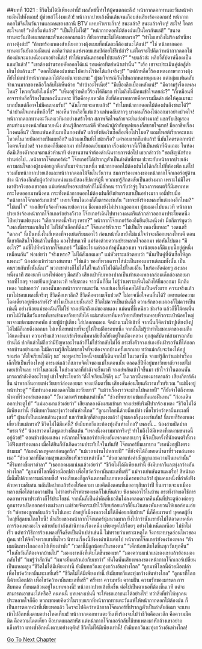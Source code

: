 ##บทที่ 1021 : ชีวิตไม่ได้มีเพียงเท่านี้!
ผลลัพธ์นี้ทำให้ผู้คนตกตะลึง!
หน้ากากดอกทานตะวันหน้าดำทะมึนไปทั้งแถบ!
ผู้ช่วยสวีโง่งมแล้ว!
หน้ากากปวยเล้งตื่นเต้นจนเกือบส่งเสียงร้องออกมา!
หน้ากากดอกไม้จีนในวันวานและคนของสถานี BTV แทบหัวเราะก๊าก!
ชนะแล้ว?
ชนะแล้วจริงๆ!
สะใจ! โคตรสะใจเลย!
“หลีอวี้แพ้แล้ว?”
“เป็นไปไม่ได้!”
“หน้ากากดอกไม้ต้องฝนเป็นใครกันแน่!”
“ขนาดทานตะวันเปิดเผยสถานะตัวเองออกมาแล้ว ก็ยังเอาชนะไม่ได้เลยเหรอ?”
“ทำไมเขาถึงไม่ร้องสำเนียงกวางตุ้งล่ะ!”
“ถ้าเขาร้องเพลงสำเนียงกวางตุ้งแบบที่ถนัดละก็ต้องชนะได้แน่!”
“ใช่ หน้ากากดอกทานตะวันยังออมมือแน่ คงคิดว่าตอนแข่งรอบแชมป์ค่อยใช้รึเปล่า? แต่ใครจะไปคิดว่าหน้ากากดอกไม้ต้องฝนจะมาเหนือเมฆอย่างนี้ล่ะ! ทำให้เขาดันตกรอบไปซะแล้ว?”
“จบแล้วล่ะ หลีอวี้สัปดาห์นี้อดเป็นแชมป์แล้ว!”
"เขาต้องผ่านรอบคัดออกได้แน่ รอแค่อาทิตย์หน้าเท่านั้น"
"เฮ้อ เขาจะประเมินคู่ต่อสู้ต่ำเกินไปแล้วนะ!"
"ดอกไม้ต้องฝนชนะไปอย่างไร้ข้อโต้แย้งจริงๆ!"
"แต่ถ้าหลีอวี้ร้องเพลงภาษากวางตุ้ง ก็ยังไม่แน่ว่าหน้ากากดอกไม้ต้องฝนจะชนะนะ"
ผู้ชมวิจารณ์กันไปหลากหลายมุมมอง
แต่กลุ่มแฟนคลับจำนวนมากของหลีอวี้กลับไม่เห็นด้วย
"ทำบ้าอะไรเนี่ย!"
"มีเบื้องลึกเบื้องหลังแน่!"
"มีความรู้เรื่องเพลงไหม? โหวตกันยังไงเนี่ย?"
"เห็นอยู่ว่าหลีอวี้ร้องได้ดีมาก ทำไมถึงไม่มีคนเข้าใจเลยล่ะ?"
"ก็เหมือนที่อาจารย์หลีอวี้ร้องในเพลงนั่นแหละ ชีวิตคือหุบเหวลึก สิ่งที่ล้อมรอบกายคือความมืดดำ ต่อให้คุณมานะบากบั่นแต่ก็อาจไม่มีคนยอมรับ!"
"ฉันโกรธจะตายแล้ว!"
"ทำไมหน้ากากดอกไม้ต้องฝนถึงชนะได้?"
"น่าปวดใจแทนพี่หลีอวี้!"
พอเห็นว่าหลีอวี้แพ้แล้ว แฟนคลับสาวๆ บางคนก็ร้องไห้ออกมาอย่างปวดใจ!
หน้ากากดอกทานตะวันลงเวทีมาอย่างเศร้าโศก สภาพจิตใจคล้ายจะย่ำแย่อย่างมาก!
แขกรับเชิญสองสามท่านมองหน้ากันแวบหนึ่ง ล้วนรู้สึกอารมณ์ดี
หัวหน้าผู้กำกับหูเฟยเองก็สบายใจมาก!
มืออาชีพเรื่องโกงคนอื่น? เรียกแฟนคลับมาเป็นกองทัพ? แล้วยังยัดเงินซื้อสื่อเพื่อโปรโมต? แถมโพสต์เรียกคะแนนโหวตในเวยป๋ออย่างเปิดเผยอีก? แล้วผลเป็นยังไงน่ะหรือ?
แค่รอบแรกก็แพ้แล้ว!
นี่มันโคตรตอกหน้า!
โคตรเจ็บปวด!
จางเย่เองก็ยิ้มออกมา ทำได้ยอดเยี่ยมมาก เรื่องต่อจากนี้ก็ให้เป็นหน้าที่ฉันเถอะ
ในห้องอัดมีเสียงดังจอแจมาแล้วห้านาที
ต่งซานซานจำต้องดำเนินรายการต่อไป เธอกล่าวว่า "ขอเชิญนักร้องท่านต่อไป...หน้ากากโจ๊กเกอร์ค่ะ"
โจ๊กเกอร์ได้ปรากฏตัวเป็นลำดับที่สาม ปะทะกับหน้ากากปวยเล้ง
ความสนใจของผู้ชมค่อยถูกดึงกลับมาจำนวนหนึ่ง
หน้ากากดอกไม้ต้องฝนไม่ได้กลับไปที่ห้องพัก แต่ไปรวมกับหน้ากากปวยเล้งและหน้ากากดอกไม้จีนในวันวาน ชมการร้องเพลงของหน้ากากโจ๊กเกอร์อยู่ด้านข้าง นักร้องลึกลับผู้คว้าตำแหน่งแชมป์สองสัปดาห์ผู้นี้ พวกเขารู้สึกสงสัยเป็นอย่างมาก เพราะไม่มีใครเดาตัวจริงของเขาออก แม้แต่คนที่พอจะเข้าเค้าก็ไม่มีสักคน ราวกับว่าจู่ๆ ในวงการดนตรีก็มีมหาเทพกระโดดออกมาหนึ่งคน กระทั่งหน้ากากดอกไม้ต้องฝนก็ยังยำเกรงเขาเป็นอย่างมาก
เอมี่ปรบมือ "หน้ากากโจ๊กเกอร์มาแล้ว!"
เหยาเจี้ยนไฉเองก็ตั้งตารอเช่นกัน "เขาจะยังร้องเพลงที่แต่งเองอีกไหม?"
"ไม่แน่ใจ" จางเสียจับจ้องที่จอฉายข้อความ ชื่อเพลงยังไม่ปรากฏออกมา
ผู้ชมมองไปบนเวที
หน้ากากปวยเล้งจ้องหน้ากากโจ๊กเกอร์อย่างกังวล
โจ๊กเกอร์เดินไปทางวงดนตรีแล้วกล่าวออกมาประโยคหนึ่ง
ไป๋หย่วนเฟยงุนงง "เลือกเพลงนี้จริงๆ เหรอ?"
หน้ากากโจ๊กเกอร์ร้องอืมยืนยันหนึ่งคำ
มือกีตาร์พูดว่า "เพลงนี้ธรรมดาเกินไป ไม่ใช่ตัวเลือกที่ดีนะ"
โจ๊กเกอร์หัวเราะ "ไม่เป็นไร เพลงนี้แหละ"
วงดนตรี "ตกลง"
นี่เป็นหนึ่งในสี่เพลงที่จางเย่เตรียมเอาไว้ ก่อนหน้านี้เขายังไม่แน่ใจว่าจะเลือกเพลงไหนดี ตอนนี้เขาตัดสินใจได้แล้วในที่สุด
มองไปบนเวที
แม่ร้องด้วยความประหลาดใจออกมา
พ่อหันไปมอง “มีอะไร?”
แม่ชี้ไปที่หน้ากากโจ๊กเกอร์ “ไม่มีอะไร แค่รองเท้าคู่นั้นของเขา จางน้อยเองก็มีแบบนี้อยู่คู่หนึ่งเหมือนกัน”
พ่อเอ่ยว่า “จริงเหรอ? ไม่ได้สังเกตเลย”
แม่หัวเราะแล้วตอบว่า “นั่นเป็นคู่ที่ฉันซื้อให้ลูก แพงนะ”
น้องสองเข้าร่วมวงสนทนา “ใช่แล้ว ของที่พวกดาราใส่น่ะเป็นของแบรนด์เนมทั้งนั้น เป็นคนรวยกันทั้งนั้นนี่นา”
พวกเขาต่างก็ไม่ได้ใส่ใจแล้วก็ไม่ได้คิดไปในแง่อื่น
ในห้องอัดค่อยๆ สงบลง
หนึ่งนาที
สองนาที
แสงไฟค่อยๆ มืดสลัว
เสียงเป่าหีบเพลงปากเป็นทำนองเพลงกล่อมเด็กล่องลอยมาจากที่ไกลๆ
จางเย่ยืนอยู่กลางเวที หลับตาลง จากนั้นก็ยิ้ม ไม่รู้ว่าเพราะเห็นใดถึงได้ยิ้มออกมา นึกถึงเพลง ‘แม่บอกว่า’ เพลงนั้นของหน้ากากทานตะวัน จางเย่เองก็เพิ่งเคยได้ยินเป็นครั้งแรก ความจริงแล้วเขาไม่ชอบเพลงนี้จริงๆ ชีวิตคือเหวลึก? ชีวิตคือความเจ็บปวด? ไม่อาจเชื่อใจคนอื่นได้? อดทนต่อความโดดเดี่ยวอยู่เพียงลำพัง?
ทำไมเป็นแบบนั้นล่ะ?
ชีวิตไม่ควรเป็นเช่นนี้สิ
ความรักของแม่เองก็ไม่ควรเป็นเช่นนี้
อย่างน้อยแม่ของฉันก็ไม่ใช่
จางเย่นึกถึงแม่ของตนเอง แม่คนที่ขี้เหนียว ช่างจ้อ แล้วก็ขี้โม้คนนั้น เขาไม่มีวันลืมวันแรกที่เขาเข้ามหาวิทยาลัยได้ แม่มาส่งเขาที่มหาวิทยาลัยพร้อมหอบหิ้วกระเป๋าน้อยใหญ่พาจางเย่ตามหาหอพัก ช่วยปูผ้าปูเตียง ใส่ปลอกหมอน จัดผ้านวมให้เข้าที่ จากนั้นก็คิดว่าผ้าปูเตียงยังปูได้ไม่ดีก็เลยดึงออกมา ไม่เหนื่อยหน่ายที่จะปูให้ใหม่อีกรอบหนึ่ง
จากนั้นไม่รู้ว่าทำไมขอบตาของแม่ถึงได้แดงขึ้นมา
ความจริงแล้วจางเย่เข้าเรียนที่มหาลัยสื่อก็ยังอยู่ในเมืองหลวง ทุกสุดสัปดาห์สามารถกลับบ้านได้ ปกติแล้วไม่ถือว่ามีปัญหาอะไรแล้วก็ไม่ใช่ว่ากลับไม่ได้ กระทั่งตัวจางเย่เองยังเฝ้ารอวันที่ได้ออกจากบ้านอย่างมาก ไม่มีความรู้สึกไม่สบายใจที่จะต้องจากบ้านครั้งแรกเลย
ทว่าแม่กลับจะร้องไห้อยู่รอมร่อ
‘ตั้งใจเรียนให้ดีๆ นะ’ พอพูดประโยคนี้จบแม่ก็เดินจากไป
ในเวลานั้น จางเย่รู้สึกว่าแม่ทำเรื่องเล็กให้เป็นเรื่องใหญ่
อารมณ์แล้วก็สภาพจิตใจของแม่ในตอนนั้น ตลอดสี่ปีที่อยู่มหาวิทยาลัยจางเย่ไม่เคยเข้าใจเลย ทว่าในขณะนี้ ในช่วงเวลาที่กำลังจะขึ้นเวที จางเย่พลันเข้าใจขึ้นมา เข้าใจว่าในตอนนั้นมารดากำลังคิดอะไรอยู่ เข้าใจประโยคว่า ‘ตั้งใจเรียนให้ดีๆ นะ’ ในเวลานั้นของมารดาแล้ว
เสียงกีตาร์ดังขึ้น
นำพากลิ่นอายแห่งวัยเยาว์ล่องลอยมา
จางเย่ลืมตาขึ้น เสียงอันอ่อนโยนกังวานทั่วบริเวณ
“แม่นั่งอยู่หน้าประตู”
“ฮัมทำนองเพลงดอกไม้และวัยเยาว์”
“แม้ว่าเรื่องราวจะผ่านไปหลายปี”
“ก็ยังจำได้ถึงหยดน้ำตาที่ร่วงหล่นของเธอ”
“วันเวลาเศร้าหม่นเหล่านั้น”
“ช่วงที่พยายามข่มกลั้นและฝืนทน”
“ก่อนเดินออกประตูไป”
“แม่มองมาแล้วเอ่ยว่า”
เสียงกลองดังผสมเข้ามา
จางเย่ขยับริมฝีปากร้องเพลง
“ชีวิตไม่ได้มีเพียงเท่านี้ ยังมีบทกวีและทุ่งกว้างอันห่างไกล”
“ลูกมาโลกนี้ด้วยมือเปล่า เพื่อไขว่คว้าหาผืนทะเลที่เสรี”
ผู้ชมที่เป็นแม่คนล้วนงุนงง!
แขกรับเชิญก็ต่างงุนงงแล้ว!
ผู้ชมเองก็งุนงงเช่นกัน!
นี่นายก็ร้องเพลงเกี่ยวกับแม่เหรอ?
ชีวิตไม่ได้มีแค่นี้? ยังมีบทกวีและท้องทุ่งอันห่างไกล?
เพลงนี้…
น้องสามปิดปาก “พระเจ้า!”
น้องสาวคนโตพูดอย่างตื่นเต้น “เพลงนี้งดงามมากจริงๆ! ทำไมถึงได้มีเพลงที่งดงามขนาดนี้อยู่ด้วย!”
ตอนช่วงซ้อมแสดง หน้ากากโจ๊กเกอร์ทำเพียงฮัมเพลงคลอเบาๆ นี่จึงเป็นครั้งที่นักดนตรีทั้งวงได้ฟังเขาร้องเพลง เมื่อได้ยินก็บังเกิดความประทับใจในทันที!
โจ๊กเกอร์ยิ้มเบาบาง
“เธอนั่งอยู่ฝั่งตรงข้ามผม”
“ก้มหน้าลงพูดลาก่อนลูกรัก”
“แม้เวลาผ่านไปหลายปี”
“ก็ยังจำได้ถึงหยดน้ำตาที่ร่วงหล่นของเธอ”
“ช่วงเวลาที่มีความสุขและเสียงหัวเราะเหล่านั้น”
“ช่วงเวลาแห่งคำสัญญาและความฝันเหล่านั้น”
“ที่ริมทางซึ่งเราอำลา”
“เธอกอดผมแน่นแล้วเอ่ยว่า”
“ชีวิตไม่ได้มีเพียงเท่านี้ ยังมีบทกวีและทุ่งกว้างอันห่างไกล”
“ลูกมาที่โลกนี้ด้วยมือเปล่า เพื่อไขว่คว้าหาผืนทะเลที่เสรี”
แม่จางเย่พลันตาแดงเรื่อ!
สีหน้าเอมี่เต็มไปด้วยอารมณ์ซาบซึ้ง!
จางเสียเองก็ถูกจินตภาพในบทเพลงนี้ครอบงำแล้ว!
ผู้ชมคนหนึ่งที่กำลังฟังด้วยความสับสน พลันปิดปากแล้วร้องไห้ออกมา เธอคิดถึงตอนที่เธออายุสิบกว่าปี ยืนกรานจะมาเมืองหลวงเพื่อไล่ตามความฝัน ไม่ว่าอย่างไรพ่อของเธอก็ไม่เห็นด้วย ขังเธอเอาไว้ในบ้าน กระทั่งว่าเธอใช้การอดอาหารมาประท้วงก็ไร้ประโยชน์ จากนั้นก็เป็นค่ำคืนที่เธอลืมไม่ลงตลอดกาลคืนนั้นที่ประตูห้องค่อยๆ ถูกมารดาเปิดออกอย่างแผ่วเบา แม่ช่วยจัดกระเป๋าไว้เรียบร้อยแล้วก็ยื่นเงินสองพันหยวนให้เธอก่อนเอ่ยว่า “พ่อของลูกหลับแล้ว รีบไปเถอะ ถ้าอยู่ที่เมืองหลวงไม่ได้ก็ค่อยกลับบ้าน”
นี่ก็คือมารดา!
บุคคลผู้ยิ่งใหญ่ที่สุดบนโลกใบนี้!
น้ำเสียงของหน้ากากโจ๊กเกอร์นุ่มนวลมาก ยิ่งไปกว่านั้นเขายังไม่ได้อวดเทคนิคการร้องเพลงอะไร คล้ายกับกำลังเล่านิทานเรื่องหนึ่ง เพียงพูดไปเรื่อยๆ อย่างไม่เหน็ดเหนื่อย ไม่ช้าไม่เร็ว แต่ทว่าวิธีการร้องเพลงที่จืดชืดเป็นน้ำเปล่าเช่นนี้ ไม่ทราบว่าเพราะเหตุใด จึงกระทบจุดอ่อนไหวของผู้คน ทำให้จิตใจพวกเขาสั่นไหว
นิทานเรื่องนี้ยังคงดำเนินต่อไป
หน้ากากโจ๊กเกอร์ยังคงร้องเพลง
“ตัวผมเดินทางไกลออกไปเพียงลำพัง”
“เวลานี้มีลูกน้อยเป็นของตน”
“เด็กน้อยเติบโตขึ้นทุกวันทุกคืน”
“ในสักวันก็ต้องจากบ้านไป”
“มองเงาหลังที่เติบโตขึ้นของเขา”
“มองความแน่วแน่ของเขาแล้วย้อนมองกลับไป”
“ผมรู้ว่าสักวัน”
“ผมจะยิ้มแล้วเอ่ยกับเขาว่า”
ทันใดนั้นเสียงเพลงของหน้ากากโจ๊กเกอร์เปลี่ยนเป็นแหลมสูง
“ชีวิตไม่ได้มีเพียงเท่านี้ ยังมีบทกวีและทุ่งกว้างอันห่างไกล”
“ลูกมาที่โลกนี้ด้วยมือเปล่า เพื่อไขว่คว้าหาผืนทะเลที่เสรี”
“ชีวิตไม่ได้มีเพียงเท่านี้ ยังมีบทกวีและทุ่งกว้างอันห่างไกล”
“ลูกมาที่โลกนี้ด้วยมือเปล่า เพื่อไขว่คว้าหาผืนทะเลที่เสรี”
ศรัทธา
ความหวัง
ความฝัน
ความรักของมารดา
การสืบทอด
ทั้งหมดล้วนอยู่ในบทเพลงนี้!
หน้ากากปวยเล้งยิ้มขื่น
ต่อไปเป็นตาเธอที่ต้องขึ้นเวที แต่จะสามารถเอาชนะได้หรือ?
คนคนนี้ บทเพลงเช่นนี้ จะให้เธอเอาชนะได้อย่างไร!
ทว่าสิ่งที่ทำให้ทุกคนประหลาดใจก็คือ พวกเขาเคยคิดว่าในรอบแรกที่หน้ากากทานตะวันแพ้ให้หน้ากากดอกไม้ต้องฝน ก็เป็นการตอกหน้าที่เพียงพอแล้ว ใครจะไปคิดว่าหน้ากากโจ๊กเกอร์ที่ปรากฏตัวเป็นลำดับถัดมา จะแทงเข้าไปอีกหนึ่งดาบอย่างโหดเหี้ยม! หน้ากากดอกทานตะวันเพิ่งร้องจบไปว่าชีวิตคือเหวลึก คือความมืดมิด คือความโดดเดี่ยว คือบาดแผลสาหัส แต่หน้ากากโจ๊กเกอร์กลับใช้บทเพลงมาหักล้างเขาอย่างแข็งกร้าว แทงซ้ำอีกหนึ่งดาบอย่างดุดัน!
ชีวิตไม่ได้มีเพียงเท่านี้!
ยังมีบทกวีและทุ่งกว้างอันห่างไกล!


[Go To Next Chapter]( ./122.md)